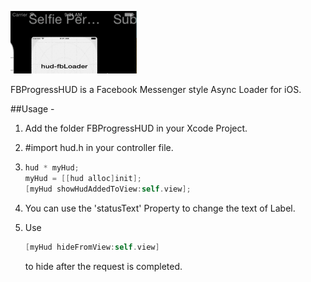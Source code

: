 !["GIF"](https://raw.githubusercontent.com/shubhsin/FBProgressHUD/master/crop.gif)


FBProgressHUD is a Facebook Messenger style Async Loader for iOS.

##Usage - 
1. Add the folder FBProgressHUD in your Xcode Project.
2. #import hud.h in your controller file.
3.  
    ```objective-c
    hud * myHud;
    myHud = [[hud alloc]init];
    [myHud showHudAddedToView:self.view];
    ```
    
4. You can use the 'statusText' Property to change the text of Label.
5. Use 
    ```objective-c
    [myHud hideFromView:self.view] 
    ```
    to hide after the request is completed.

